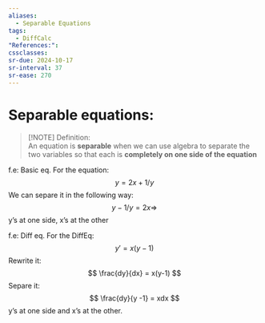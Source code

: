 ```yaml
---
aliases:
  - Separable Equations
tags:
  - DiffCalc
"References:": 
cssclasses: 
sr-due: 2024-10-17
sr-interval: 37
sr-ease: 270
---
```

# Separable  equations: 

> [!NOTE] Definition:  
> An equation is **separable** when we can use algebra to separate the two variables so that each is **completely on one side of the equation**

f.e: Basic eq.
	For the equation: 
	$$
	y = 2x + 1/y
	$$
	We can separe it in the following way:
	$$ 
	y - 1/y = 2x \Rightarrow 
	$$
	y’s at one side, x’s at the other
	
f.e: Diff eq. 
	For the DiffEq: 
	$$
	y' = x(y-1)
	$$
	Rewrite it: 
	$$
	\frac{dy}{dx} = x(y-1)
	$$
	Separe it: 
	$$
	\frac{dy}{y -1} = xdx 
	$$
	y’s at one side and x’s at the other.

